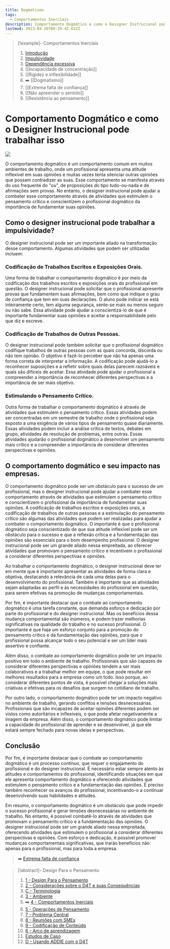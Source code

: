 ```yaml
---
title: Dogmatismo
tags:
  - Comportamentos Inerciais
description: Comportamento Dogmático e como o Designer Instrucional pode trabalhar isso
lastmod: 2023-04-20T00:29:42.632Z
---
```


>[!example]- Comportamentos Inerciais
>
>1. [Introdução](4%20-%20Comportamentos%20Inerciais.md)
>2. [Impulsividade](Impulsividade.md)
>3. [Dependência excessiva](Dependência%20excessiva.md)
>4. [[Incapacidade de concentração]]
>5. [[Rigidez e inflexibilidade]]
>6. ➡️ [[Dogmatismo]]
>7. [[Extrema falta de confiança]]
>8. [[Não apreender o sentido]]
>9. [[Resistência ao pensamento]]

# Comportamento Dogmático e como o Designer Instrucional pode trabalhar isso

![](inertial-behaviors-dogmatic.jpg)

O comportamento dogmático é um comportamento comum em muitos ambientes de trabalho, onde um profissional apresenta uma atitude inflexível em suas opiniões e muitas vezes tenta silenciar outras opiniões que possam contradizer as suas. Esse comportamento se manifesta através do uso frequente do "ou", de proposições do tipo tudo-ou-nada e de afirmações sem provas. No entanto, o designer instrucional pode ajudar a combater esse comportamento através de atividades que estimulem o pensamento crítico e conscientizem o profissional dogmático da importância de fundamentar suas opiniões.

## Como o designer instrucional pode trabalhar a impulsividade?

O designer instrucional pode ser um importante aliado na transformação desse comportamento. Algumas atividades que podem ser utilizadas incluem:

### Codificação de Trabalhos Escritos e Exposições Orais.

Uma forma de trabalhar o comportamento dogmático é por meio da codificação dos trabalhos escritos e exposições orais do profissional em questão. O designer instrucional pode solicitar que o profissional apresente provas que fundamentem suas afirmações, bem como que indique o grau de confiança que tem em suas declarações. O aluno pode indicar se está inteiramente certo, tem alguma segurança, sente-se mais ou menos seguro ou não sabe. Essa atividade pode ajudar a conscientizá-lo de que é importante fundamentar suas opiniões e aceitar a responsabilidade pelo que diz e escreve.

### Codificação de Trabalhos de Outras Pessoas.

O designer instrucional pode também solicitar que o profissional dogmático codifique trabalhos de outras pessoas com as quais concorda, discorda ou não tem opinião. O objetivo é fazê-lo perceber que não há apenas uma forma correta de interpretar a informação. A codificação pode ajudá-lo a reconhecer suposições e a refletir sobre quais delas parecem razoáveis e quais são difíceis de aceitar. Essa atividade pode ajudar o profissional a compreender a importância de reconhecer diferentes perspectivas e a importância de ser mais objetivo.

### Estimulando o Pensamento Crítico.

Outra forma de trabalhar o comportamento dogmático é através de atividades que estimulem o pensamento crítico. Essas atividades podem ser concentradas em um semestre de trabalho onde o profissional seja exposto a uma exigência de vários tipos de pensamento quase diariamente. Essas atividades podem incluir a análise crítica de textos, debates em grupo, atividades de resolução de problemas, entre outras. Essas atividades ajudarão o profissional dogmático a desenvolver um pensamento mais crítico e a compreender a importância de considerar diferentes perspectivas e opiniões.

## O comportamento dogmático e seu impacto nas empresas.

O comportamento dogmático pode ser um obstáculo para o sucesso de um profissional, mas o designer instrucional pode ajudar a combater esse comportamento através de atividades que estimulem o pensamento crítico e conscientizem o profissional da importância de fundamentar suas opiniões. A codificação de trabalhos escritos e exposições orais, a codificação de trabalhos de outras pessoas e a estimulação do pensamento crítico são algumas das atividades que podem ser realizadas para ajudar a combater o comportamento dogmático. O importante é que o profissional dogmático seja conscientizado de que sua atitude inflexível pode ser um obstáculo para o sucesso e que a reflexão crítica e a fundamentação das opiniões são essenciais para o bom desempenho profissional. O designer instrucional pode ser um grande aliado nessa empreitada, ao oferecer atividades que promovam o pensamento crítico e incentivem o profissional a considerar diferentes perspectivas e opiniões.

Ao trabalhar o comportamento dogmático, o designer instrucional deve ter em mente que é importante apresentar as atividades de forma clara e objetiva, destacando a relevância de cada uma delas para o desenvolvimento do profissional. Também é importante que as atividades sejam adaptadas ao perfil e às necessidades do profissional em questão, para serem efetivas na promoção de mudanças comportamentais.

Por fim, é importante destacar que o combate ao comportamento dogmático é uma tarefa constante, que demanda esforço e dedicação por parte do profissional e do designer instrucional. Mas os benefícios dessa mudança comportamental são inúmeros, e podem trazer melhorias significativas na qualidade do trabalho e no sucesso profissional. O importante é que haja um esforço conjunto para a promoção do pensamento crítico e da fundamentação das opiniões, para que o profissional possa alcançar todo o seu potencial e ser um líder mais assertivo e confiante.

Além disso, o combate ao comportamento dogmático pode ter um impacto positivo em todo o ambiente de trabalho. Profissionais que são capazes de considerar diferentes perspectivas e opiniões tendem a ser mais colaborativos e a trabalhar melhor em equipe, o que pode resultar em melhores resultados para a empresa como um todo. Isso porque, ao considerar diferentes pontos de vista, é possível chegar a soluções mais criativas e efetivas para os desafios que surgem no cotidiano de trabalho.

Por outro lado, o comportamento dogmático pode ter um impacto negativo no ambiente de trabalho, gerando conflitos e tensões desnecessárias. Profissionais que são incapazes de aceitar opiniões diferentes podem ser vistos como autoritários e inflexíveis, o que pode afetar negativamente a imagem da empresa. Além disso, o comportamento dogmático pode limitar a capacidade do profissional de aprender e se desenvolver, já que ele estará sempre fechado para novas ideias e perspectivas.

## Conclusão

Por fim, é importante destacar que o combate ao comportamento dogmático é um processo contínuo, que requer o engajamento do profissional e do designer instrucional. É necessário estar sempre atento às atitudes e comportamentos do profissional, identificando situações em que ele apresenta comportamento dogmático e oferecendo atividades que estimulem o pensamento crítico e a fundamentação das opiniões. É preciso também reconhecer os avanços do profissional, incentivando-o a continuar desenvolvendo suas habilidades e atitudes.

Em resumo, o comportamento dogmático é um obstáculo que pode impedir o sucesso profissional e gerar tensões desnecessárias no ambiente de trabalho. No entanto, é possível combatê-lo através de atividades que promovam o pensamento crítico e a fundamentação das opiniões. O designer instrucional pode ser um grande aliado nessa empreitada, oferecendo atividades que estimulem o profissional a considerar diferentes perspectivas e opiniões. Com esforço e dedicação, é possível promover mudanças comportamentais significativas, que trarão benefícios não apenas para o profissional, mas para toda a empresa.

> ➡️ [Extrema falta de confiança](Extrema%20falta%20de%20confiança.md)

>[!abstract]- Design Para o Pensamento
>
>1. [1 - Design Para o Pensamento](1%20-%20Design%20Para%20o%20Pensamento.md)
>2. [2 - Considerações sobre o D4T e suas Consequências](2%20-%20Considerações%20sobre%20o%20D4T%20e%20suas%20Consequências.md)
>3. [C - Terminologia](C%20-%20Terminologia.md)
>4. [3 - Ambiente](3%20-%20Ambiente.md)
>5. ➡️ [4 - Comportamentos Inerciais](4%20-%20Comportamentos%20Inerciais.md)
>6. [5 - Operações de Pensamento](5%20-%20Operações%20de%20Pensamento.md)
>5. [7 - Problema Central](7%20-%20Problema%20Central.md)
>6. [8 - Reuniões com SMEs](8%20-%20Reuniões%20com%20SMEs.md)
>7. [9 - Codificação de Conteúdo](9%20-%20Codificação%20de%20Conteúdo.md)
>8. [6 - Arco de aprendizagem](6%20-%20Arco%20de%20aprendizagem.md)
>9. [Estudos de Caso](Estudos%20de%20Caso.md)
>10. [D - Usando ADDIE com o D4T](D%20-%20Usando%20ADDIE%20com%20o%20D4T.md)